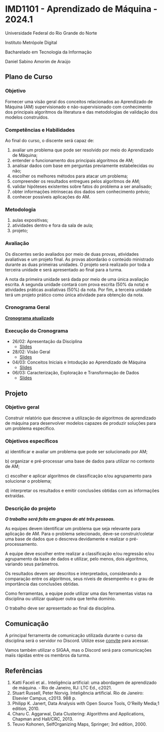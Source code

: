 
# IMD1101 - Aprendizado de Máquina - 2024.1

Universidade Federal do Rio Grande do Norte

Instituto Metrópole Digital

Bacharelado em Tecnologia da Informação

Daniel Sabino Amorim de Araújo

## Plano de Curso

### Objetivo

Fornecer uma visão geral dos conceitos relacionados ao Aprendizado de Máquina (AM) supervisionado e não-supervisionado com conhecimento dos principais algoritmos da literatura e das metodologias de validação dos modelos construídos.

### Competências e Habilidades

Ao final do curso, o discente será capaz de:

1. avaliar um problema que pode ser resolvido por meio do Aprendizado de Máquina;
2. entender o funcionamento dos principais algoritmos de AM;
3. analisar dados com base em perguntas previamente estabelecidas ou não;
4. escolher os melhores métodos para atacar um problema;
5. compreender os resultados entregues pelos algoritmos de AM;
6. validar hipóteses existentes sobre fatos do problema a ser analisado;
7. obter informações intrínsecas dos dados sem conhecimento prévio;
8. conhecer possíveis aplicações do AM.

### Metodologia

1. aulas expositivas;
2. atividades dentro e fora da sala de aula;
3. projeto;

### Avaliação

Os discentes serão avaliados por meio de duas provas, atividades avaliativas e um projeto final. As provas abordarão o conteúdo ministrado durante as duas primeiras unidades. O projeto será realizado por toda a terceira unidade e será apresentado ao final para a turma.

A nota da primeira unidade será dada por meio de uma única avaliação escrita. A segunda unidade contará com prova escrita (50% da nota) e atividades práticas avaliativas (50%) da nota. Por fim, a terceira unidade terá um projeto prático como única atividade para obtenção da nota.

### Cronograma Geral

[**Cronograma atualizado**](https://docs.google.com/spreadsheets/d/1ALi15lMnmtMLs9mSVOW71-fzUic3BPKs/edit?usp=sharing&ouid=106524382879999074058&rtpof=true&sd=true)

### Execução do Cronograma

- 26/02: Apresentação da Disciplina
  - [Slides](https://docs.google.com/presentation/d/1AZZJ4FgXjbG0zqvHXcGzBIvDypms1mMA/edit?usp=sharing&ouid=106524382879999074058&rtpof=true&sd=true)
- 28/02: Visão Geral
  - [Slides](https://docs.google.com/presentation/d/11OgsAb_58439KXHUQQD9SjVwxay-9TmR/edit?usp=sharing&ouid=106524382879999074058&rtpof=true&sd=true)  
- 04/03: Conceitos Iniciais e Intodução ao Aprendizado de Máquina
  - [Slides](https://docs.google.com/presentation/d/1Aq32tLEMKj_W2Rjssrtl4UTNXkvTBAEe/edit?usp=sharing&ouid=106524382879999074058&rtpof=true&sd=true)
- 06/03: Caracterização, Exploração e Transformação de Dados
  - [Slides](https://docs.google.com/presentation/d/1AsBug0s0CljoMrRcd-t7Q42u-P5KmO9A/edit?usp=sharing&ouid=106524382879999074058&rtpof=true&sd=true)
## Projeto
### Objetivo geral

Construir relatório que descreve a utilização de algoritmos de aprendizado de máquina para desenvolver modelos capazes de produzir soluções para um problema específico.

### Objetivos específicos

a) identificar e avaliar um problema que pode ser solucionado por AM;

b) organizar e pré-processar uma base de dados para utilizar no contexto de AM;

c) escolher e aplicar algoritmos de classificação e/ou agrupamento para solucionar o problema;

d) interpretar os resultados e emitir conclusões obtidas com as informações extraídas.

### Descrição do projeto

**_O trabalho será feito em grupos de até três pessoas._**

As equipes devem identificar um problema que seja relevante para aplicação de AM. Para o problema selecionado, deve-se construir/coletar uma base de dados que o descreva devidamente e realizar o pré-processamento.

A equipe deve escolher entre realizar a classificação e/ou regressão e/ou agrupamento da base de dados e utilizar, pelo menos, dois algoritmos, variando seus parâmetros.

Os resultados devem ser descritos e interpretados, considerando a comparação entre os algoritmos, seus níveis de desempenho e o grau de importância das conclusões obtidas.

Como ferramentas, a equipe pode utilizar uma das ferramentas vistas na disciplina ou utilizar qualquer outra que tenha domínio.

O trabalho deve ser apresentado ao final da disciplina.

## Comunicação

A principal ferramenta de comunicação utilizada durante o curso da disciplina será o servidor no Discord. Utilize esse [convite](https://discord.gg/mTwaebgEGz) para acessar.

Vamos também utilizar o SIGAA, mas o Discord será para comunicações maiis rápidas entre os membros da turma.

## Referências

1. Katti Faceli et al.. Inteligência artificial: uma abordagem de aprendizado de máquina. - Rio de Janeiro, RJ: LTC Ed., c2021.
2. Stuart Russell, Peter Norvig. Inteligência artificial. Rio de Janeiro: Elsevier Campus, c2013. 988 p.
3. Philipp K. Janert, Data Analysis with Open Source Tools, O'Reilly Media;1 edition, 2010.
4. Charu C. Aggarwal, Data Clustering: Algorithms and Applications, Chapman and Hall/CRC, 2013.
5. Teuvo Kohonen, SelfOrganizing Maps, Springer; 3rd edition, 2000.
